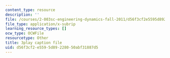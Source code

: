 ```yaml
---
content_type: resource
description: ''
file: /courses/2-003sc-engineering-dynamics-fall-2011/d56f3cf2e5595d89228050abf31887d5_YZ9y4zcfCPs.srt
file_type: application/x-subrip
learning_resource_types: []
ocw_type: OCWFile
resourcetype: Other
title: 3play caption file
uid: d56f3cf2-e559-5d89-2280-50abf31887d5
---
```

